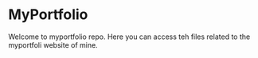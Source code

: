# MyPortfolio

Welcome to myportfolio repo. Here you can access teh files related to the myportfoli website of mine. 
